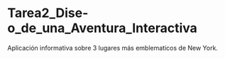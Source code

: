 # Tarea2_Dise-o_de_una_Aventura_Interactiva
Aplicación informativa sobre 3 lugares más emblematicos de New York.
